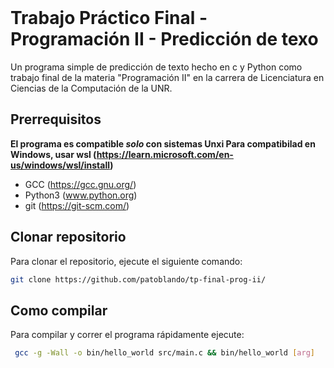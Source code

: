 
<br />
  <h3 align="center"></h3>

  <p align="center">
    
  </p>
</div>

# Trabajo Práctico Final - Programación II - Predicción de texo

Un programa simple de predicción de texto hecho en c y Python como trabajo final de la materia "Programación II" en la carrera de Licenciatura en Ciencias de la Computación de la UNR.

## Prerrequisitos
**El programa es compatible _solo_ con sistemas Unxi
Para compatibilad en Windows, usar wsl (https://learn.microsoft.com/en-us/windows/wsl/install)**

- GCC (https://gcc.gnu.org/)
- Python3 (www.python.org)
- git (https://git-scm.com/)

## Clonar repositorio  

  Para clonar el repositorio, ejecute el siguiente comando:
  
  ```sh
  git clone https://github.com/patoblando/tp-final-prog-ii/
  ```
  
## Como compilar

Para compilar y correr el programa rápidamente ejecute:

 ```sh
  gcc -g -Wall -o bin/hello_world src/main.c && bin/hello_world [arg]
  ```
